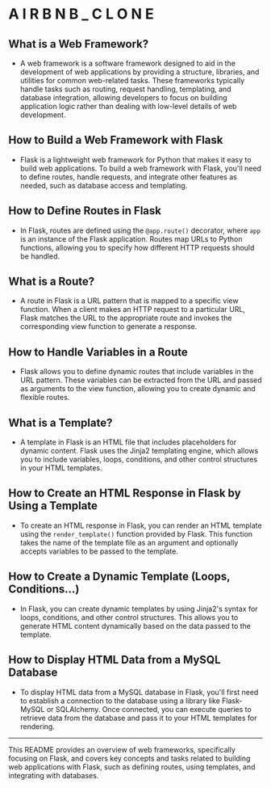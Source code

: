 # A I R B N B _ C L O N E

## What is a Web Framework?
- A web framework is a software framework designed to aid in the development of web applications by providing a structure, libraries, and utilities for common web-related tasks. These frameworks typically handle tasks such as routing, request handling, templating, and database integration, allowing developers to focus on building application logic rather than dealing with low-level details of web development.

## How to Build a Web Framework with Flask
- Flask is a lightweight web framework for Python that makes it easy to build web applications. To build a web framework with Flask, you'll need to define routes, handle requests, and integrate other features as needed, such as database access and templating.

## How to Define Routes in Flask
- In Flask, routes are defined using the `@app.route()` decorator, where `app` is an instance of the Flask application. Routes map URLs to Python functions, allowing you to specify how different HTTP requests should be handled.

## What is a Route?
- A route in Flask is a URL pattern that is mapped to a specific view function. When a client makes an HTTP request to a particular URL, Flask matches the URL to the appropriate route and invokes the corresponding view function to generate a response.

## How to Handle Variables in a Route
- Flask allows you to define dynamic routes that include variables in the URL pattern. These variables can be extracted from the URL and passed as arguments to the view function, allowing you to create dynamic and flexible routes.

## What is a Template?
- A template in Flask is an HTML file that includes placeholders for dynamic content. Flask uses the Jinja2 templating engine, which allows you to include variables, loops, conditions, and other control structures in your HTML templates.

## How to Create an HTML Response in Flask by Using a Template
- To create an HTML response in Flask, you can render an HTML template using the `render_template()` function provided by Flask. This function takes the name of the template file as an argument and optionally accepts variables to be passed to the template.

## How to Create a Dynamic Template (Loops, Conditions...)
- In Flask, you can create dynamic templates by using Jinja2's syntax for loops, conditions, and other control structures. This allows you to generate HTML content dynamically based on the data passed to the template.

## How to Display HTML Data from a MySQL Database
- To display HTML data from a MySQL database in Flask, you'll first need to establish a connection to the database using a library like Flask-MySQL or SQLAlchemy. Once connected, you can execute queries to retrieve data from the database and pass it to your HTML templates for rendering.

---
This README provides an overview of web frameworks, specifically focusing on Flask, and covers key concepts and tasks related to building web applications with Flask, such as defining routes, using templates, and integrating with databases.

